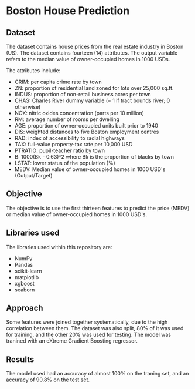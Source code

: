 <h1>Boston House Prediction</h1>

<h2>Dataset</h2>

The dataset contains house prices from the real estate industry in Boston (US). The dataset contains fourteen (14) attributes. The output variable refers to the median value of owner-occupied homes in 1000 USDs.

The attributes include:

- CRIM: per capita crime rate by town
- ZN: proportion of residential land zoned for lots over 25,000 sq.ft.
- INDUS: proportion of non-retail business acres per town
- CHAS: Charles River dummy variable (= 1 if tract bounds river; 0 otherwise)
- NOX: nitric oxides concentration (parts per 10 million)
- RM: average number of rooms per dwelling
- AGE: proportion of owner-occupied units built prior to 1940
- DIS: weighted distances to five Boston employment centres
- RAD: index of accessibility to radial highways
- TAX: full-value property-tax rate per 10,000 USD
- PTRATIO: pupil-teacher ratio by town
- B: 1000(Bk - 0.63)^2 where Bk is the proportion of blacks by town
- LSTAT: lower status of the population (%)
- MEDV: Median value of owner-occupied homes in 1000 USD's (Output/Target)

<h2>Objective</h2>

The objective is to use the first thirteen features to predict the price (MEDV) or median value of owner-occupied homes in 1000 USD's.

<h2>Libraries used</h2>

The libraries used within this repository are:

- NumPy
- Pandas
- scikit-learn
- matplotlib
- xgboost
- seaborn

<h2>Approach</h2>

Some features were joined together systematically, due to the high correlation between them. The dataset was also split, 80% of it was used for training, and the other 20% was used for testing. The model was tranined with an eXtreme Gradient Boosting regressor.

<h2>Results</h2>

The model used had an accuracy of almost 100% on the traning set, and an accuracy of 90.8% on the test set.
